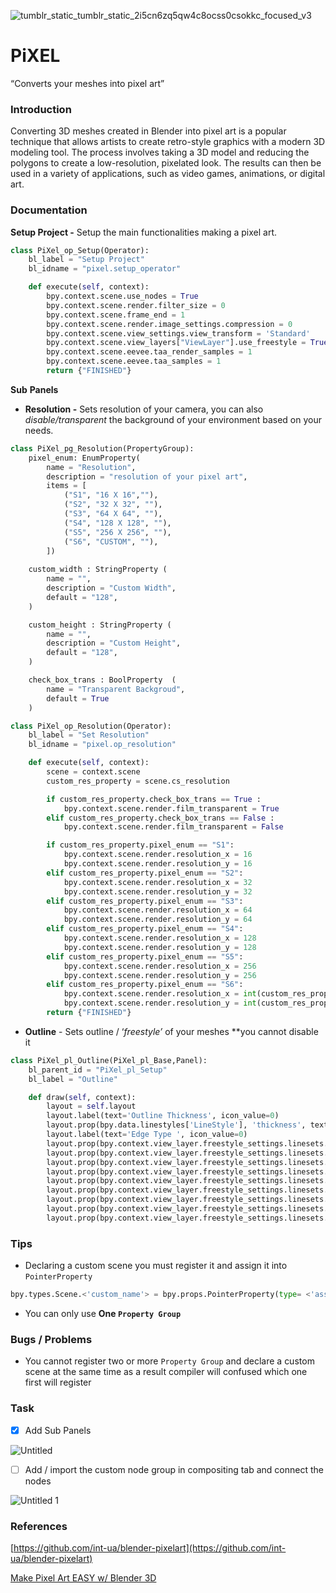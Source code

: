 ![tumblr_static_tumblr_static_2i5cn6zq5qw4c8ocss0csokkc_focused_v3](https://user-images.githubusercontent.com/69900896/213923000-28298efc-0289-4b0c-9c10-d053cc869bdd.gif)

# PiXEL

“Converts your meshes into pixel art”

### Introduction

Converting 3D meshes created in Blender into pixel art is a popular technique that allows artists to create retro-style graphics with a modern 3D modeling tool. The process involves taking a 3D model and reducing the polygons to create a low-resolution, pixelated look. The results can then be used in a variety of applications, such as video games, animations, or digital art.

### Documentation

**Setup Project -** Setup the main functionalities making a pixel art.

```python
class PiXel_op_Setup(Operator):
    bl_label = "Setup Project"
    bl_idname = "pixel.setup_operator"

    def execute(self, context):
        bpy.context.scene.use_nodes = True
        bpy.context.scene.render.filter_size = 0
        bpy.context.scene.frame_end = 1
        bpy.context.scene.render.image_settings.compression = 0
        bpy.context.scene.view_settings.view_transform = 'Standard'
        bpy.context.scene.view_layers["ViewLayer"].use_freestyle = True
        bpy.context.scene.eevee.taa_render_samples = 1
        bpy.context.scene.eevee.taa_samples = 1
        return {"FINISHED"}
```

**Sub** **Panels**

- **Resolution -** Sets resolution of your camera, you can also *disable/transparent* the background of your environment based on your needs.

```python
class PiXel_pg_Resolution(PropertyGroup):
    pixel_enum: EnumProperty(
        name = "Resolution",
        description = "resolution of your pixel art",
        items = [
            ("S1", "16 X 16",""),
            ("S2", "32 X 32", ""),
            ("S3", "64 X 64", ""),
            ("S4", "128 X 128", ""),
            ("S5", "256 X 256", ""),
            ("S6", "CUSTOM", ""),
        ])
        
    custom_width : StringProperty (
        name = "",
        description = "Custom Width",
        default = "128",
    )

    custom_height : StringProperty (
        name = "",
        description = "Custom Height",
        default = "128",
    )

    check_box_trans : BoolProperty  (
        name = "Transparent Backgroud",
        default = True
    )

class PiXel_op_Resolution(Operator):
    bl_label = "Set Resolution"
    bl_idname = "pixel.op_resolution"

    def execute(self, context):
        scene = context.scene
        custom_res_property = scene.cs_resolution

        if custom_res_property.check_box_trans == True :
            bpy.context.scene.render.film_transparent = True
        elif custom_res_property.check_box_trans == False :
            bpy.context.scene.render.film_transparent = False

        if custom_res_property.pixel_enum == "S1":
            bpy.context.scene.render.resolution_x = 16
            bpy.context.scene.render.resolution_y = 16
        elif custom_res_property.pixel_enum == "S2":
            bpy.context.scene.render.resolution_x = 32
            bpy.context.scene.render.resolution_y = 32
        elif custom_res_property.pixel_enum == "S3":
            bpy.context.scene.render.resolution_x = 64
            bpy.context.scene.render.resolution_y = 64
        elif custom_res_property.pixel_enum == "S4":
            bpy.context.scene.render.resolution_x = 128
            bpy.context.scene.render.resolution_y = 128
        elif custom_res_property.pixel_enum == "S5":
            bpy.context.scene.render.resolution_x = 256
            bpy.context.scene.render.resolution_y = 256
        elif custom_res_property.pixel_enum == "S6":
            bpy.context.scene.render.resolution_x = int(custom_res_property.custom_height)
            bpy.context.scene.render.resolution_y = int(custom_res_property.custom_width)
        return {"FINISHED"}
```

- **Outline** - Sets outline / ‘*freestyle’* of your meshes **you cannot disable it

```python
class PiXel_pl_Outline(PiXel_pl_Base,Panel):
    bl_parent_id = "PiXel_pl_Setup"
    bl_label = "Outline"

    def draw(self, context):
        layout = self.layout
        layout.label(text='Outline Thickness', icon_value=0)
        layout.prop(bpy.data.linestyles['LineStyle'], 'thickness', text='', icon_value=0, emboss=True)
        layout.label(text='Edge Type ', icon_value=0)
        layout.prop(bpy.context.view_layer.freestyle_settings.linesets.active, 'select_silhouette', text='Silhouette', icon_value=0, emboss=True)
        layout.prop(bpy.context.view_layer.freestyle_settings.linesets.active, 'select_crease', text='Crease', icon_value=0, emboss=True)
        layout.prop(bpy.context.view_layer.freestyle_settings.linesets.active, 'select_border', text='Border', icon_value=0, emboss=True)
        layout.prop(bpy.context.view_layer.freestyle_settings.linesets.active, 'select_edge_mark', text='Edge Mark', icon_value=0, emboss=True)
        layout.prop(bpy.context.view_layer.freestyle_settings.linesets.active, 'select_contour', text='Contour', icon_value=0, emboss=True)
        layout.prop(bpy.context.view_layer.freestyle_settings.linesets.active, 'select_external_contour', text='External Contour', icon_value=0, emboss=True)
        layout.prop(bpy.context.view_layer.freestyle_settings.linesets.active, 'select_material_boundary', text='Material Boundary', icon_value=0, emboss=True)
        layout.prop(bpy.context.view_layer.freestyle_settings.linesets.active, 'select_suggestive_contour', text='Suggestive Contour', icon_value=0, emboss=True)
        layout.prop(bpy.context.view_layer.freestyle_settings.linesets.active, 'select_ridge_valley', text='Ridge & Valley', icon_value=0, emboss=True)
```

### Tips

- Declaring a custom scene you must register it and assign it into `PointerProperty`

```python
bpy.types.Scene.<'custom_name'> = bpy.props.PointerProperty(type= <'assign class'>)
```

- You can only use **One `Property Group`**

### Bugs / Problems

- You cannot register two or more `Property Group` and declare a custom scene at the same time as a result compiler will confused which one first will register

### Task

- [x]  Add Sub Panels

![Untitled](https://user-images.githubusercontent.com/69900896/213922987-2d1e2f8a-e81a-4f3e-b820-c28ea751bc39.png)


- [ ]  Add / import the custom node group in compositing tab and connect the nodes

![Untitled 1](https://user-images.githubusercontent.com/69900896/213922988-7597c6a2-9d5e-4cb9-913a-be15e96988b7.png)


### References

[https://github.com/int-ua/blender-pixelart](https://github.com/int-ua/blender-pixelart)

[Make Pixel Art EASY w/ Blender 3D](https://youtu.be/X-22q-VdPfs)
